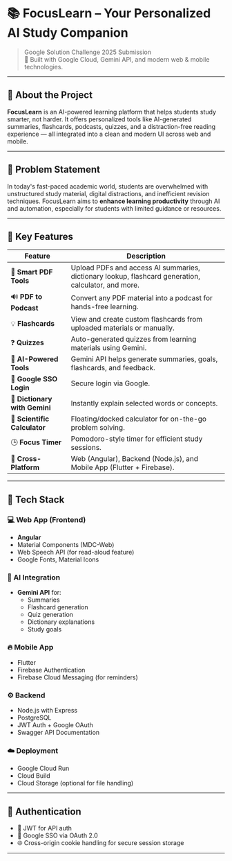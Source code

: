 # 📚 FocusLearn – Your Personalized AI Study Companion

> Google Solution Challenge 2025 Submission  
> 🚀 Built with Google Cloud, Gemini API, and modern web & mobile technologies.

---

## 🧠 About the Project

**FocusLearn** is an AI-powered learning platform that helps students study smarter, not harder. It offers personalized tools like AI-generated summaries, flashcards, podcasts, quizzes, and a distraction-free reading experience — all integrated into a clean and modern UI across web and mobile.

---

## 🎯 Problem Statement

In today's fast-paced academic world, students are overwhelmed with unstructured study material, digital distractions, and inefficient revision techniques. FocusLearn aims to **enhance learning productivity** through AI and automation, especially for students with limited guidance or resources.

---

## 🌟 Key Features

| Feature | Description |
|--------|-------------|
| 📄 **Smart PDF Tools** | Upload PDFs and access AI summaries, dictionary lookup, flashcard generation, calculator, and more. |
| 🔊 **PDF to Podcast** | Convert any PDF material into a podcast for hands-free learning. |
| 💡 **Flashcards** | View and create custom flashcards from uploaded materials or manually. |
| ❓ **Quizzes** | Auto-generated quizzes from learning materials using Gemini. |
| 🧠 **AI-Powered Tools** | Gemini API helps generate summaries, goals, flashcards, and feedback. |
| 🔐 **Google SSO Login** | Secure login via Google. |
| 🔎 **Dictionary with Gemini** | Instantly explain selected words or concepts. |
| 🧮 **Scientific Calculator** | Floating/docked calculator for on-the-go problem solving. |
| 🕒 **Focus Timer** | Pomodoro-style timer for efficient study sessions. |
| 📱 **Cross-Platform** | Web (Angular), Backend (Node.js), and Mobile App (Flutter + Firebase). |

---

## 🧰 Tech Stack

### 💻 Web App (Frontend)
- **Angular**
- Material Components (MDC-Web)
- Web Speech API (for read-aloud feature)
- Google Fonts, Material Icons

### 🧠 AI Integration
- **Gemini API** for:
  - Summaries
  - Flashcard generation
  - Quiz generation
  - Dictionary explanations
  - Study goals

### 🔥 Mobile App
- Flutter
- Firebase Authentication
- Firebase Cloud Messaging (for reminders)

### ⚙️ Backend
- Node.js with Express
- PostgreSQL
- JWT Auth + Google OAuth
- Swagger API Documentation

### ☁️ Deployment
- Google Cloud Run
- Cloud Build
- Cloud Storage (optional for file handling)

---

## 🔐 Authentication

- 🔑 JWT for API auth
- 🔐 Google SSO via OAuth 2.0
- 🌐 Cross-origin cookie handling for secure session storage

---

